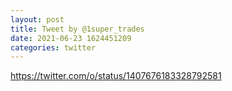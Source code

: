 ```yaml
--- 
layout: post 
title: Tweet by @1super_trades 
date: 2021-06-23 1624451209 
categories: twitter 
--- 
```

https://twitter.com/o/status/1407676183328792581
